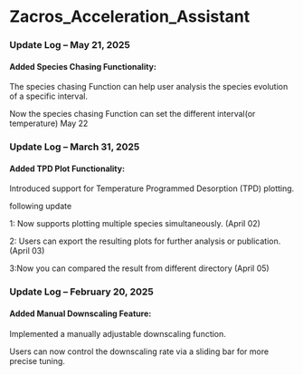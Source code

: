 # Zacros_Acceleration_Assistant








### Update Log – May 21, 2025
#### Added Species Chasing Functionality:
The species chasing Function can help user analysis the species evolution of a specific interval.

Now the species chasing Function can set the different interval(or temperature) May 22

### Update Log – March 31, 2025
#### Added TPD Plot Functionality:

Introduced support for Temperature Programmed Desorption (TPD) plotting.

following update

1: Now supports plotting multiple species simultaneously. (April 02)

2: Users can export the resulting plots for further analysis or publication. (April 03)

3:Now you can compared the result from different directory (April 05)

### Update Log – February 20, 2025
#### Added Manual Downscaling Feature:

Implemented a manually adjustable downscaling function.

Users can now control the downscaling rate via a sliding bar for more precise tuning.

